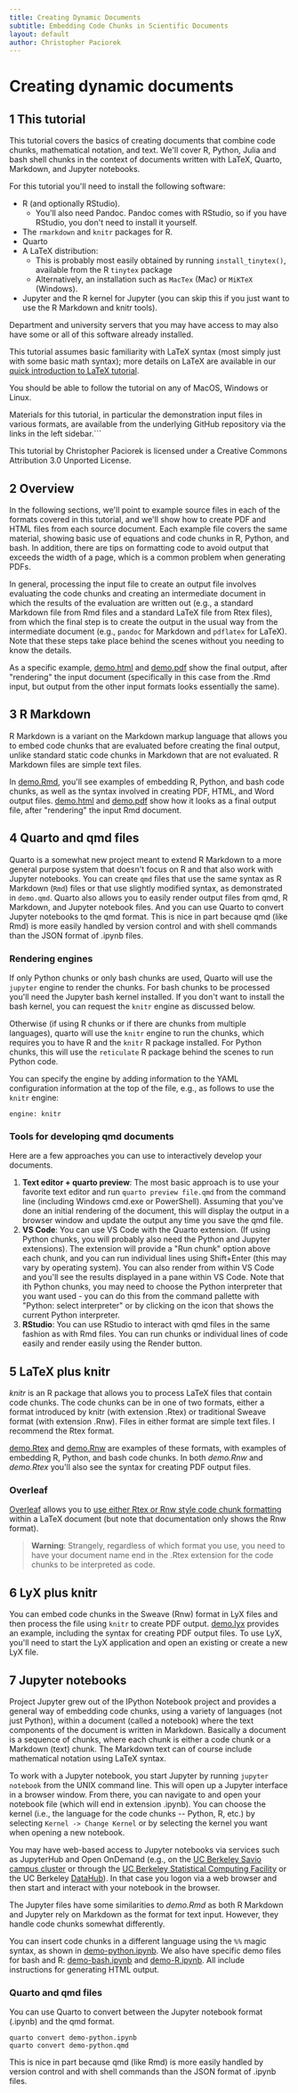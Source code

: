 ```yaml
---
title: Creating Dynamic Documents
subtitle: Embedding Code Chunks in Scientific Documents
layout: default
author: Christopher Paciorek
---
```


# Creating dynamic documents

## 1 This tutorial

This tutorial covers the basics of creating documents that combine code chunks, mathematical notation, and text. We'll cover R, Python, Julia and bash shell chunks in the context of documents written with LaTeX, Quarto, Markdown, and Jupyter notebooks.

For this tutorial you'll need to install the following software:

* R (and optionally RStudio).
   * You'll also need Pandoc. Pandoc comes with RStudio, so if you have RStudio, you don't need to install it yourself.
* The `rmarkdown` and `knitr` packages for R.
* Quarto 
* A LaTeX distribution:
   * This is probably most easily obtained by running `install_tinytex()`, available from the R `tinytex` package
   * Alternatively, an installation such as `MacTex` (Mac) or `MiKTeX` (Windows).
* Jupyter and the R kernel for Jupyter (you can skip this if you just want to use the R Markdown and knitr tools).

Department and university servers that you may have access to may also have some or all of this software already installed.

This tutorial assumes basic familiarity with LaTeX syntax (most simply just with some basic math syntax); more details on LaTeX are available in our [quick introduction to LaTeX tutorial](https://statistics.berkeley.edu/computing/training/tutorials).

You should be able to follow the tutorial on any of MacOS, Windows or Linux. 

Materials for this tutorial, in particular the demonstration input files in various formats, are available from the underlying GitHub repository via the links in the left sidebar.```

This tutorial by Christopher Paciorek is licensed under a Creative Commons Attribution 3.0 Unported License.


## 2 Overview

In the following sections, we'll point to example source files in each of the formats covered in this tutorial, and we'll show how to create PDF and HTML files from each source document. Each example file covers the same material, showing basic use of equations and code chunks in R, Python, and bash. In addition, there are tips on formatting code to avoid output that exceeds the width of a page, which is a common problem when generating PDFs.

In general, processing the input file to create an output file involves evaluating the code chunks and creating an intermediate document in which the results of the evaluation are written out (e.g., a standard Markdown file from Rmd files and a standard LaTeX file from Rtex files), from which the final step is to create the output in the usual way from the intermediate document (e.g., `pandoc` for Markdown and `pdflatex` for LaTeX). Note that these steps take place behind the scenes without you needing to know the details.

As a specific example, [demo.html](demo.html) and [demo.pdf](demo.pdf) show the final output, after "rendering" the input document (specifically in this case from the .Rmd input, but output from the other input formats looks essentially the same). 

## 3 R Markdown

R Markdown is a variant on the Markdown markup language that allows you to embed code chunks that are evaluated before creating the final output, unlike standard static code chunks in Markdown that are not evaluated. R Markdown files are simple text files.

In [demo.Rmd](demo.Rmd), you'll see examples of embedding R, Python, and bash code chunks, as well as the syntax involved in creating PDF, HTML, and Word output files. [demo.html](demo.html) and [demo.pdf](demo.pdf) show how it looks as a final output file, after "rendering" the input Rmd document. 

## 4 Quarto and qmd files

Quarto is a somewhat new project meant to extend R Markdown to a more general purpose system that doesn't focus on R and that  also work with Jupyter notebooks. You can create `qmd` files that use the same syntax as R Markdown (`Rmd`) files or that use slightly modified syntax, as demonstrated in `demo.qmd`. Quarto also allows you to easily render output files from qmd, R Markdown, and Jupyter notebook files. And you can use Quarto to convert Jupyter notebooks to the qmd format. This is nice in part because qmd (like Rmd) is more easily handled by version control and with shell commands than the JSON format of .ipynb files.

### Rendering engines

If only Python chunks or only bash chunks are used, Quarto will use the `jupyter` engine to render the chunks. For bash chunks to be processed you'll need the Jupyter bash kernel installed. If you don't want to install the bash kernel, you can request the `knitr` engine as discussed below.

Otherwise (if using R chunks or if there are chunks from multiple languages), quarto will use the `knitr` engine to run the chunks, which requires you to have R and the `knitr` R package installed. For Python chunks, this will use the `reticulate` R package behind the scenes to run Python code.

You can specify the engine by adding information to the YAML configuration information at the top of the file, e.g., as follows to use the `knitr` engine:

```
engine: knitr
```

### Tools for developing qmd documents

Here are a few approaches you can use to interactively develop your documents.

  1. **Text editor + quarto preview**: The most basic approach is to use your favorite text editor and run `quarto preview file.qmd` from the command line (including Windows cmd.exe or PowerShell). Assuming that you've done an initial rendering of the document, this will display the output in a browser window and update the output any time you save the qmd file.
  2. **VS Code**: You can use VS Code with the Quarto extension. (If using Python chunks, you will probably also need the Python and Jupyter extensions). The extension will provide a "Run chunk" option above each chunk, and you can run individual lines using Shift+Enter (this may vary by operating system). You can also render from within VS Code and you'll see the results displayed in a pane within VS Code. Note that ith Python chunks, you may need to choose the Python interpreter that you want used - you can do this from the command pallette with "Python: select interpreter" or by clicking on the icon that shows the current Python interpreter.
  3. **RStudio**: You can use RStudio to interact with qmd files in the same fashion as with Rmd files. You can run chunks or individual lines of code easily and render easily using the Render button.


## 5 LaTeX plus knitr

*knitr* is an R package that allows you to process LaTeX files that contain code chunks. The code chunks can be in one of two formats, either a format introduced by knitr (with extension .Rtex) or traditional Sweave format (with extension .Rnw). Files in either format are simple text files. I recommend the Rtex format.

[demo.Rtex](demo.Rtex) and [demo.Rnw](demo.Rnw) are examples of these formats, with examples of embedding R, Python, and bash code chunks.  In both *demo.Rnw* and *demo.Rtex* you'll also see the syntax for creating PDF output files.

### Overleaf

[Overleaf](https://www.overleaf.com) allows you to [use either Rtex or Rnw style code chunk formatting](https://www.overleaf.com/learn/latex/Knitr) within a LaTeX document (but note that documentation only shows the Rnw format). 

> **Warning**:
> Strangely, regardless of which format you use, you need to have your document name end in the .Rtex extension for the code chunks to be interpreted as code.

## 6 LyX plus knitr

You can embed code chunks in the Sweave (Rnw) format in LyX files and then process the file using `knitr` to create PDF output. [demo.lyx](demo.lyx) provides an example, including the syntax for creating PDF output files. To use LyX, you'll need to start the LyX application and open an existing or create a new LyX file.

## 7 Jupyter notebooks

Project Jupyter grew out of the IPython Notebook project and provides a general way of embedding code chunks, using a variety of languages (not just Python), within a document (called a notebook) where the text components of the document is written in Markdown. Basically a document is a sequence of chunks, where each chunk is either a code chunk or a Markdown (text) chunk. The Markdown text can of course include mathematical notation using LaTeX syntax. 

To work with a Jupyter notebook, you start Jupyter by running `jupyter notebook` from the UNIX command line. This will open up a Jupyter interface in a browser window. From there, you can navigate to and open your notebook file (which will end in extension .ipynb). You can choose the kernel (i.e., the language for the code chunks -- Python, R, etc.) by selecting `Kernel -> Change Kernel` or by selecting the kernel you want when opening a new notebook.

You may have web-based access to Jupyter notebooks via services such as JupyterHub and Open OnDemand (e.g., on the [UC Berkeley Savio campus cluster](https://ood.brc.berkeley.edu) or through the [UC Berkeley Statistical Computing Facility](https://jupyter.stat.berkeley.edu) or the UC Berkeley [DataHub](https://datahub.berkeley.edu)). In that case you logon via a web browser and then start and interact with your notebook in the browser.

The Jupyter files have some similarities to *demo.Rmd* as both R Markdown and Jupyter rely on Markdown as the format for text input. However, they handle code chunks somewhat differently.

You can insert code chunks in a different language using the `%%` magic syntax, as shown in [demo-python.ipynb](demo-python.ipynb). We also have specific demo files for bash and R: [demo-bash.ipynb](demo-bash.ipynb) and [demo-R.ipynb](demo-R.ipynb).  All include instructions for generating HTML output. 

### Quarto and qmd files

You can use Quarto to convert between the Jupyter notebook format (.ipynb) and the qmd format. 

```
quarto convert demo-python.ipynb 
quarto convert demo-python.qmd
```

This is nice in part because qmd (like Rmd) is more easily handled by version control and with shell commands than the JSON format of .ipynb files.



